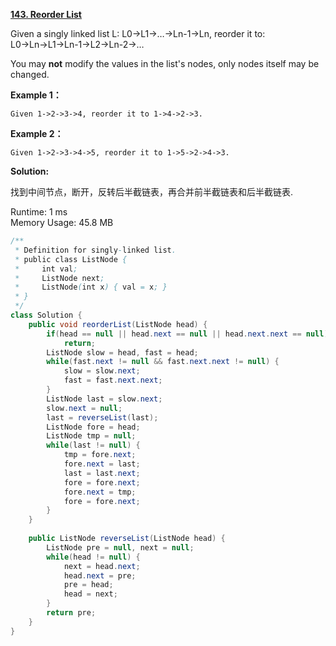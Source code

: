 **[143. Reorder List](https://leetcode.com/problems/reorder-list/)**

Given a singly linked list L: L0→L1→…→Ln-1→Ln,
reorder it to: L0→Ln→L1→Ln-1→L2→Ln-2→…

You may **not** modify the values in the list's nodes, only nodes itself may be changed.

**Example 1：**

```
Given 1->2->3->4, reorder it to 1->4->2->3.

```

**Example 2：**

```
Given 1->2->3->4->5, reorder it to 1->5->2->4->3.

```


**Solution:**

找到中间节点，断开，反转后半截链表，再合并前半截链表和后半截链表.

Runtime: 1 ms<br/>
Memory Usage: 45.8 MB

```java
/**
 * Definition for singly-linked list.
 * public class ListNode {
 *     int val;
 *     ListNode next;
 *     ListNode(int x) { val = x; }
 * }
 */
class Solution {   
    public void reorderList(ListNode head) {
        if(head == null || head.next == null || head.next.next == null)
            return;
        ListNode slow = head, fast = head;
        while(fast.next != null && fast.next.next != null) {
            slow = slow.next;
            fast = fast.next.next;
        }
        ListNode last = slow.next;
        slow.next = null;
        last = reverseList(last);
        ListNode fore = head;
        ListNode tmp = null;
        while(last != null) {
            tmp = fore.next;
            fore.next = last;
            last = last.next;
            fore = fore.next;
            fore.next = tmp;
            fore = fore.next;
        }
    }
    
    public ListNode reverseList(ListNode head) {
        ListNode pre = null, next = null;
        while(head != null) {
            next = head.next;
            head.next = pre;
            pre = head;
            head = next;
        }
        return pre;
    }
}

```


